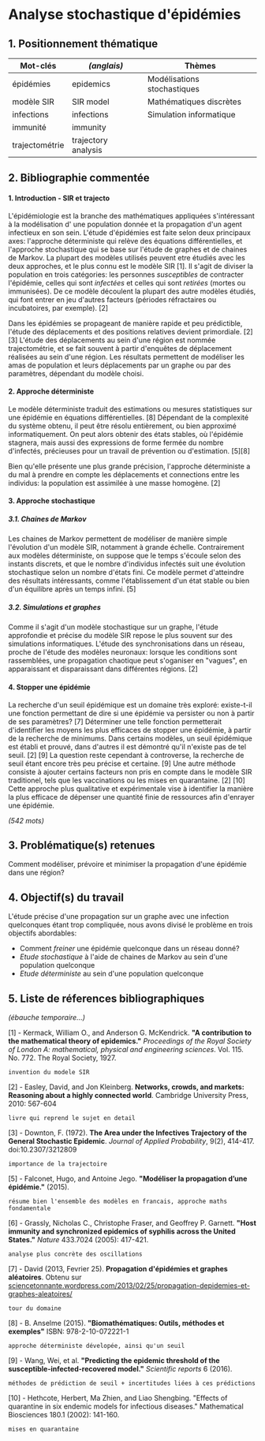 # Analyse stochastique d'épidémies

## 1. Positionnement thématique
| Mot-clés       | *(anglais)*         | Thèmes                              |
| -------------- | ------------------- | ----------------------------------- |
| épidémies      | epidemics           | Modélisations stochastiques         |
| modèle SIR     | SIR model           | Mathématiques discrètes |
| infections     | infections          | Simulation informatique             |
| immunité       | immunity            |                                     |
| trajectométrie | trajectory analysis |                                     |

## 2. Bibliographie commentée

#### 1. Introduction - SIR et trajecto

L'épidémiologie est la branche des mathématiques appliquées s'intéressant à la modélisation d' une population donnée et la propagation d'un agent infectieux en son sein. L'étude d'épidémies est faite selon deux principaux axes: l'approche déterministe qui relève des équations différentielles, et l'approche stochastique qui se base sur l'étude de graphes et de chaines de Markov. La plupart des modèles utilisés peuvent etre étudiés avec les deux approches, et le plus connu est le modèle SIR [1]. Il s'agit de diviser la population en trois catégories: les personnes *susceptibles* de contracter l'épidémie, celles qui sont *infectées* et celles qui sont *retirées* (mortes ou immunisées). De ce modèle découlent la plupart des autre modèles étudiés, qui font entrer en jeu d'autres facteurs (périodes réfractaires ou incubatoires, par exemple). [2]

Dans les épidémies se propageant de manière rapide et peu prédictible, l'étude des déplacements et des positions relatives devient primordiale. [2][3] L'étude des déplacements au sein d'une région est nommée trajectométrie, et se fait souvent à partir d'enquêtes de déplacement réalisées au sein d'une région. Les résultats permettent de modéliser les amas de population et leurs déplacements par un graphe ou par des paramètres, dépendant du modèle choisi.

#### 2. Approche déterministe

Le modèle déterministe traduit des estimations ou mesures statistiques sur une épidémie en équations différentielles. [8] Dépendant de la complexité du système obtenu, il peut être résolu entièrement, ou bien approximé informatiquement. On peut alors obtenir des états stables, où l'épidémie stagnera, mais aussi des expressions de forme fermée du nombre d'infectés, précieuses pour un travail de prévention ou d'estimation. [5][8]

Bien qu'elle présente une plus grande précision, l'approche déterministe a du mal à prendre en compte les déplacements et connections entre les individus: la population est assimilée à une masse homogène. [2]

#### 3. Approche stochastique

##### 3.1. Chaines de Markov

Les chaines de Markov permettent de modéliser de manière simple l'évolution d'un modèle SIR, notamment à grande échelle. Contrairement aux modèles déterministe, on suppose que le temps s'écoule selon des instants discrets, et que le nombre d'individus infectés suit une évolution stochastique selon un nombre d'états fini. Ce modèle permet d'atteindre des résultats intéressants, comme l'établissement d'un état stable ou bien d'un équilibre après un temps infini. [5]

##### 3.2. Simulations et graphes

Comme il s'agit d'un modèle stochastique sur un graphe, l'étude approfondie et précise du modèle SIR repose le plus souvent sur des simulations informatiques. L'étude des synchronisations dans un réseau, proche de l'étude des modèles neuronaux: lorsque les conditions sont rassemblées, une propagation chaotique peut s'oganiser en "vagues", en apparaissant et disparaissant dans différentes régions. [2]

#### 4. Stopper une épidémie

La recherche d'un seuil épidémique est un domaine très exploré: existe-t-il une fonction permettant de dire si une épidémie va persister ou non à partir de ses paramètres? [7] Déterminer une telle fonction permetterait d'identifier les moyens les plus efficaces de stopper une épidémie, à partir de la recherche de minimums. Dans certains modèles, un seuil épidémique est établi et prouvé, dans d'autres il est démontré qu'il n'existe pas de tel seuil. [2] [9] La question reste cependant à controverse, la recherche de seuil étant encore très peu précise et certaine. [9] Une autre méthode consiste à ajouter certains facteurs non pris en compte dans le modèle SIR traditionel, tels que les vaccinations ou les mises en quarantaine. [2] [10] Cette approche plus qualitative et expérimentale vise à identifier la manière la plus efficace de dépenser une quantité finie de ressources afin d'enrayer une épidémie.

*(542 mots)*

## 3. Problématique(s) retenues

Comment modéliser, prévoire et minimiser la propagation d'une épidémie dans une région?

## 4. Objectif(s) du travail

L'étude précise d'une propagation sur un graphe avec une infection quelconques étant trop compliquée, nous avons divisé le problème en trois objectifs abordables:

- Comment *freiner* une épidémie quelconque dans un réseau donné?
- *Etude stochastique* à l'aide de chaines de Markov au sein d'une population quelconque
- *Etude déterministe* au sein d'une population quelconque

## 5. Liste de réferences bibliographiques

*(ébauche temporaire...)*

[1] -  Kermack, William O., and Anderson G. McKendrick. **"A contribution to the mathematical theory of epidemics."** *Proceedings of the Royal Society of London A: mathematical, physical and engineering sciences*. Vol. 115. No. 772. The Royal Society, 1927.

    invention du modele SIR

[2] -  Easley, David, and Jon Kleinberg. **Networks, crowds, and markets: Reasoning about a highly connected world**. Cambridge University Press, 2010: 567-604

    livre qui reprend le sujet en detail

[3] - Downton, F. (1972). **The Area under the Infectives Trajectory of the General Stochastic Epidemic**. *Journal of Applied Probability*, 9(2), 414-417. doi:10.2307/3212809

    importance de la trajectoire

[5] - Falconet, Hugo, and Antoine Jego. **"Modéliser la propagation d’une épidémie."** (2015).

    résume bien l'ensemble des modèles en francais, approche maths fondamentale

[6] - Grassly, Nicholas C., Christophe Fraser, and Geoffrey P. Garnett. **"Host immunity and synchronized epidemics of syphilis across the United States."** *Nature* 433.7024 (2005): 417-421.

    analyse plus concrète des oscillations

[7] - David (2013, Fevrier 25). **Propagation d'épidémies et graphes aléatoires**. Obtenu sur [sciencetonnante.wordpress.com/2013/02/25/propagation-depidemies-et-graphes-aleatoires/](https://sciencetonnante.wordpress.com/2013/02/25/propagation-depidemies-et-graphes-aleatoires/)

    tour du domaine

[8] - B. Anselme (2015). **"Biomathématiques: Outils, méthodes et exemples"** ISBN: 978-2-10-072221-1

    approche déterministe dévelopée, ainsi qu'un seuil

[9] - Wang, Wei, et al. **"Predicting the epidemic threshold of the susceptible-infected-recovered model."** *Scientific reports* 6 (2016).

    méthodes de prédiction de seuil + incertitudes liées à ces prédictions

[10] - Hethcote, Herbert, Ma Zhien, and Liao Shengbing. "Effects of quarantine in six endemic models for infectious diseases." Mathematical Biosciences 180.1 (2002): 141-160.

    mises en quarantaine
